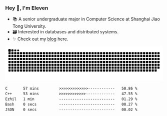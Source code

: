 ### Hey 👋, I'm Eleven

- 📚 A senior undergraduate major in Computer Science at Shanghai Jiao Tong University.
- 🗃️ Interested in databases and distributed systems.
- ✨ Check out my [blog](https://blog.eleven.wiki) here.

![github contribution grid snake animation](https://raw.githubusercontent.com/El-even-11/El-even-11/output/github-contribution-grid-snake.svg)

<!--START_SECTION:waka-->

```txt
C       57 mins         >>>>>>>>>>>>>------------   50.86 %
C++     53 mins         >>>>>>>>>>>>-------------   47.55 %
Ezhil   1 min           -------------------------   01.29 %
Bash    0 secs          -------------------------   00.27 %
JSON    0 secs          -------------------------   00.02 %
```

<!--END_SECTION:waka-->
